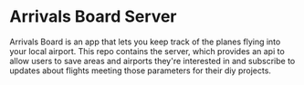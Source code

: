 # Arrivals Board Server

Arrivals Board is an app that lets you keep track of the planes flying into your local
airport. This repo contains the server, which provides an api to allow users to save areas
and airports they're interested in and subscribe to updates about flights meeting those
parameters for their diy projects.
